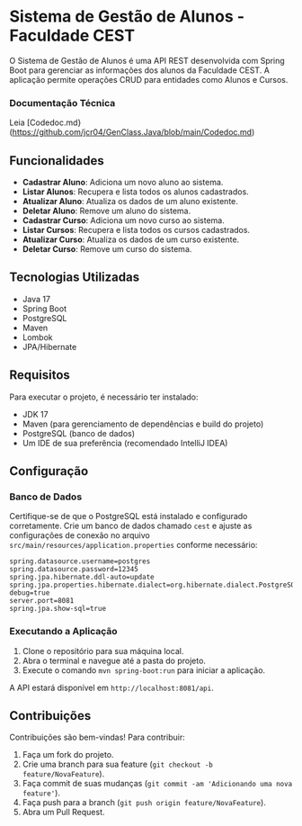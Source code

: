 # Sistema de Gestão de Alunos - Faculdade CEST

O Sistema de Gestão de Alunos é uma API REST desenvolvida com Spring Boot para gerenciar as informações dos alunos da Faculdade CEST. A aplicação permite operações CRUD para entidades como Alunos e Cursos.

### Documentação Técnica
Leia [Codedoc.md}(https://github.com/jcr04/GenClass.Java/blob/main/Codedoc.md)

## Funcionalidades

- **Cadastrar Aluno**: Adiciona um novo aluno ao sistema.
- **Listar Alunos**: Recupera e lista todos os alunos cadastrados.
- **Atualizar Aluno**: Atualiza os dados de um aluno existente.
- **Deletar Aluno**: Remove um aluno do sistema.
- **Cadastrar Curso**: Adiciona um novo curso ao sistema.
- **Listar Cursos**: Recupera e lista todos os cursos cadastrados.
- **Atualizar Curso**: Atualiza os dados de um curso existente.
- **Deletar Curso**: Remove um curso do sistema.

## Tecnologias Utilizadas

- Java 17
- Spring Boot
- PostgreSQL
- Maven
- Lombok
- JPA/Hibernate

## Requisitos

Para executar o projeto, é necessário ter instalado:

- JDK 17
- Maven (para gerenciamento de dependências e build do projeto)
- PostgreSQL (banco de dados)
- Um IDE de sua preferência (recomendado IntelliJ IDEA)

## Configuração

### Banco de Dados

Certifique-se de que o PostgreSQL está instalado e configurado corretamente. Crie um banco de dados chamado `cest` e ajuste as configurações de conexão no arquivo `src/main/resources/application.properties` conforme necessário:

```batchspring.datasource.url=jdbc:postgresql://localhost:5432/cest
spring.datasource.username=postgres
spring.datasource.password=12345
spring.jpa.hibernate.ddl-auto=update
spring.jpa.properties.hibernate.dialect=org.hibernate.dialect.PostgreSQLDialect
debug=true
server.port=8081
spring.jpa.show-sql=true
```

### Executando a Aplicação

1. Clone o repositório para sua máquina local.
2. Abra o terminal e navegue até a pasta do projeto.
3. Execute o comando `mvn spring-boot:run` para iniciar a aplicação.

A API estará disponível em `http://localhost:8081/api`.

## Contribuições

Contribuições são bem-vindas! Para contribuir:

1. Faça um fork do projeto.
2. Crie uma branch para sua feature (`git checkout -b feature/NovaFeature`).
3. Faça commit de suas mudanças (`git commit -am 'Adicionando uma nova feature'`).
4. Faça push para a branch (`git push origin feature/NovaFeature`).
5. Abra um Pull Request.
